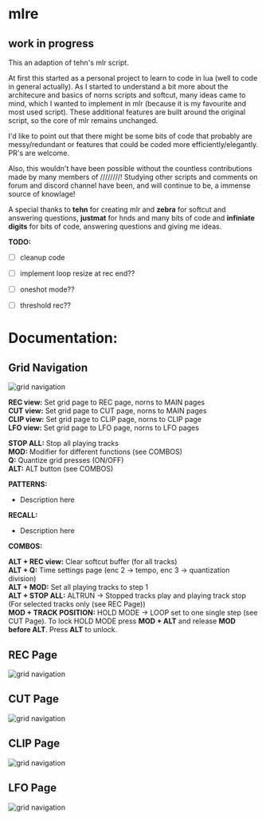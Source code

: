 # mlre


## work in progress



This an adaption of tehn's mlr script.

At first this started as a personal project to learn to code in lua (well to code in general actually). As I started to understand a bit more about the architecure and basics of norns scripts and softcut, many ideas came to mind, which I wanted to implement in mlr (because it is my favourite and most used script). These additional features are built around the original script, so the core of mlr remains unchanged.

I'd like to point out that there might be some bits of code that probably are messy/redundant or features that could be coded more efficiently/elegantly. PR's are welcome.

Also, this wouldn't have been possible without the countless contributions made by many members of ////////! Studying other scripts and comments on forum and discord channel have been, and will continue to be, a immense source of knowlage!

A special thanks to **tehn** for creating mlr and **zebra** for softcut and answering questions, **justmat** for hnds and many bits of code and **infiniate digits** for bits of code, answering questions and giving me ideas.


**TODO:**
- [ ] cleanup code
- [ ] implement loop resize at rec end??
- [ ] oneshot mode??
- [ ] threshold rec??


# Documentation:

## Grid Navigation
![grid navigation](https://github.com/sonoCircuits/mlre/blob/main/resources/grid_mlr_gridnav.png)

**REC view:** Set grid page to REC page, norns to MAIN pages  
**CUT view:** Set grid page to CUT page, norns to MAIN pages  
**CLIP view:** Set grid page to CLIP page, norns to CLIP page  
**LFO view:** Set grid page to LFO page, norns to LFO pages  

**STOP ALL:** Stop all playing tracks  
**MOD:** Modifier for different functions (see COMBOS)  
**Q:** Quantize grid presses (ON/OFF)  
**ALT:** ALT button (see COMBOS)  

**PATTERNS:**
- Description here

**RECALL:**
- Description here

**COMBOS:**

**ALT + REC view:** Clear softcut buffer (for all tracks)  
**ALT + Q:** Time settings page (enc 2 -> tempo, enc 3 -> quantization division)  
**ALT + MOD:** Set all playing tracks to step 1  
**ALT + STOP ALL:** ALTRUN -> Stopped tracks play and playing track stop (For selected tracks only (see REC Page))  
**MOD + TRACK POSITION:** HOLD MODE -> LOOP set to one single step (see CUT Page). To lock HOLD MODE press **MOD + ALT** and release **MOD before ALT**. Press **ALT** to unlock.   



## REC Page
![grid navigation](https://github.com/sonoCircuits/mlre/blob/main/resources/grid_mlr_recview.png)



## CUT Page
![grid navigation](https://github.com/sonoCircuits/mlre/blob/main/resources/grid_mlr_cutview.png)



## CLIP Page
![grid navigation](https://github.com/sonoCircuits/mlre/blob/main/resources/grid_mlr_clipview.png)



## LFO Page
![grid navigation](https://github.com/sonoCircuits/mlre/blob/main/resources/grid_mlr_lfoview.png)

